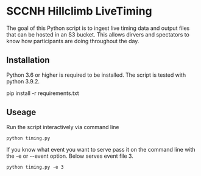 # SCCNH Hillclimb LiveTiming

The goal of this Python script is to ingest live timing data and output files that can be hosted in an S3 bucket. This allows dirvers and spectators to know how participants are doing throughout the day.

## Installation

Python 3.6 or higher is required to be installed. The script is tested with python 3.9.2.

pip install -r requirements.txt

## Useage

Run the script interactively via command line

```
python timing.py
```

If you know what event you want to serve pass it on the command line with the -e or --event option. Below serves event file 3.

```
python timing.py -e 3
```